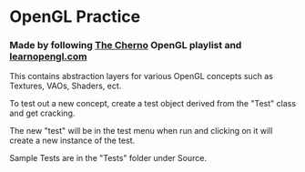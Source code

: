 # OpenGL Practice
### Made by following [The Cherno](https://www.youtube.com/user/TheChernoProject) OpenGL playlist and [learnopengl.com](https://learnopengl.com/)

This contains abstraction layers for various OpenGL concepts such as Textures, VAOs, Shaders, ect.

To test out a new concept, create a test object derived from the "Test" class and get cracking.

The new "test" will be in the test menu when run and clicking on it will create a new instance of the test.

Sample Tests are in the "Tests" folder under Source.
